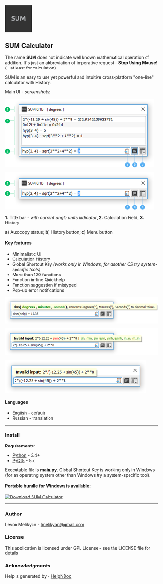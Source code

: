 ![alt text](https://raw.githubusercontent.com/qandak/sumcalc/master/help/en/html/lib/sum96.png "SUM Logo")

## SUM Calculator

The name **SUM** does not indicate well known mathematical operation of addition. It's just an abbreviation of imperative request - **Stop Using Mouse!** (...at least for calculation)

SUM is an easy to use yet powerful and intuitive cross-platform "one-line" calculator with History.

Main UI - *screenshots:*

![alt text](https://raw.githubusercontent.com/qandak/sumcalc/master/help/en/html/lib/main_hst_en.png "History view")

![alt text](https://raw.githubusercontent.com/qandak/sumcalc/master/help/en/html/lib/main_en.png "Simple view")

**1.** Title bar - *with current angle units indicator*, **2.** Calculation Field, **3.** History

**a**) Autocopy status;  **b**) History button; **c**) Menu button

#### Key features

* Minimalistic UI
* Calculation History
* Global Shortcut Key *(works only in Windows, for another OS try system-specific tools)*
* More than 120 functions
* Function in-line Quickhelp
* Function suggestion if mistyped
* Pop-up error notifications

![alt text](https://raw.githubusercontent.com/qandak/sumcalc/master/help/en/html/lib/quickhelp_en.png "Quickhelp")

![alt text](https://raw.githubusercontent.com/qandak/sumcalc/master/help/en/html/lib/nameerror_en.png "Suggestions")

![alt text](https://raw.githubusercontent.com/qandak/sumcalc/master/help/en/html/lib/syntaxerror_en.png "Error notification")

#### Languages

* English - default
* Russian - translation

---


### Install

**Requirements:**

+ [Python](https://www.python.org) - 3.4+
+ [PyQt5](https://riverbankcomputing.com/software/pyqt) - 5.x

Executable file is **main.py**. Global Shortcut Key is working only in Windows (for an operating system other than Windows try a system-specific tool). 

#### Portable bundle for Windows is available:

[![Download SUM Calculator](https://a.fsdn.com/con/app/sf-download-button)](https://sourceforge.net/projects/sumcalc/files/latest/download)

---

### Author

Levon Melikyan - <lmelikyan@gmail.com>

### License

This application is licensed under GPL License - see the [LICENSE](LICENSE) file for details

### Acknowledgments

Help is generated by - [HelpNDoc](http://www.helpndoc.com)